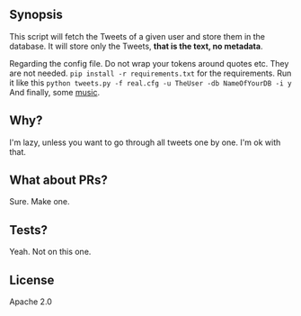 ## Synopsis

This script will fetch the Tweets of a given user and store them in the database. It will store only the Tweets, **that is the text, no metadata**.

Regarding the config file. Do not wrap your tokens around quotes etc. They are not needed.
`pip install -r requirements.txt` for the requirements.
Run it like this
`python tweets.py -f real.cfg -u TheUser -db NameOfYourDB -i y`
And finally, some [music](https://www.youtube.com/watch?v=VSnCKhRGu3w).

## Why?

I'm lazy, unless you want to go through all tweets one by one. I'm ok with that.

## What about PRs?

Sure. Make one.

## Tests?

Yeah. Not on this one.

## License

Apache 2.0

